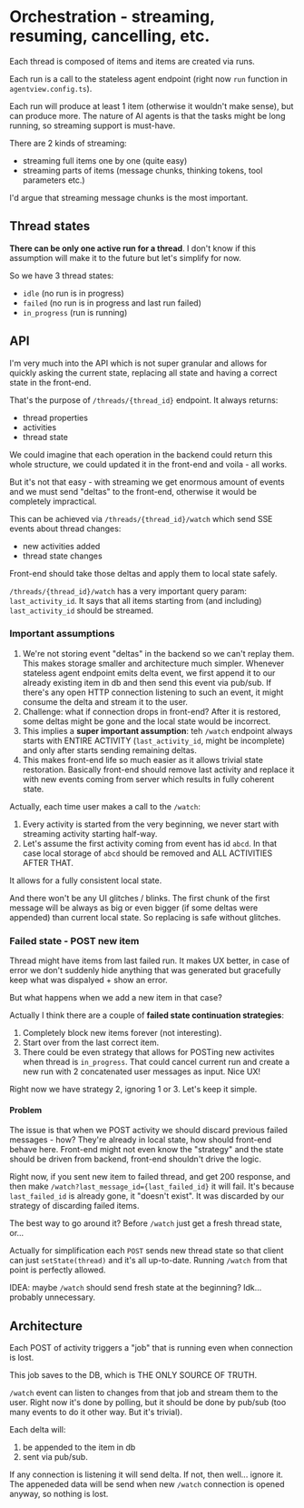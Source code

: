# Orchestration - streaming, resuming, cancelling, etc.

Each thread is composed of items and items are created via runs.

Each run is a call to the stateless agent endpoint (right now `run` function in `agentview.config.ts`).

Each run will produce at least 1 item (otherwise it wouldn't make sense), but can produce more. The nature of AI agents is that the tasks might be long running, so streaming support is must-have.

There are 2 kinds of streaming:
- streaming full items one by one (quite easy)
- streaming parts of items (message chunks, thinking tokens, tool parameters etc.)

I'd argue that streaming message chunks is the most important.

## Thread states

**There can be only one active run for a thread**. I don't know if this assumption will make it to the future but let's simplify for now.

So we have 3 thread states:
- `idle` (no run is in progress)
- `failed` (no run is in progress and last run failed)
- `in_progress` (run is running)


## API

I'm very much into the API which is not super granular and allows for quickly asking the current state, replacing all state and having a correct state in the front-end.

That's the purpose of `/threads/{thread_id}` endpoint. It always returns:
- thread properties
- activities
- thread state

We could imagine that each operation in the backend could return this whole structure, we could updated it in the front-end and voila - all works.

But it's not that easy - with streaming we get enormous amount of events and we must send "deltas" to the front-end, otherwise it would be completely impractical.

This can be achieved via `/threads/{thread_id}/watch` which send SSE events about thread changes:
- new activities added
- thread state changes

Front-end should take those deltas and apply them to local state safely.

`/threads/{thread_id}/watch` has a very important query param: `last_activity_id`. It says that all items starting from (and including) `last_activity_id` should be streamed.

### Important assumptions

1. We're not storing event "deltas" in the backend so we can't replay them. This makes storage smaller and architecture much simpler. Whenever stateless agent endpoint emits delta event, we first append it to our already existing item in db and then send this event via pub/sub. If there's any open HTTP connection listening to such an event, it might consume the delta and stream it to the user.
2. Challenge: what if connection drops in front-end? After it is restored, some deltas might be gone and the local state would be incorrect.
3. This implies a **super important assumption**: teh `/watch` endpoint always starts with ENTIRE ACTIVITY (`last_activity_id`, might be incomplete) and only after starts sending remaining deltas.
4. This makes front-end life so much easier as it allows trivial state restoration. Basically front-end should remove last activity and replace it with new events coming from server which results in fully coherent state.

Actually, each time user makes a call to the `/watch`:
1. Every activity is started from the very beginning, we never start with streaming activity starting half-way.
2. Let's assume the first activity coming from event has id `abcd`. In that case local storage of `abcd` should be removed and ALL ACTIVITIES AFTER THAT.

It allows for a fully consistent local state. 

And there won't be any UI glitches / blinks. The first chunk of the first message will be always as big or even bigger (if some deltas were appended) than current local state. So replacing is safe without glitches. 

### Failed state - POST new item

Thread might have items from last failed run. It makes UX better, in case of error we don't suddenly hide anything that was generated but gracefully keep what was dispalyed + show an error.

But what happens when we add a new item in that case?

Actually I think there are a couple of **failed state continuation strategies**:

1. Completely block new items forever (not interesting).
2. Start over from the last correct item. 
3. There could be even strategy that allows for POSTing new activites when thread is `in_progress`. That could cancel current run and create a new run with 2 concatenated user messages as input. Nice UX!

Right now we have strategy 2, ignoring 1 or 3. Let's keep it simple.

#### Problem

The issue is that when we POST activity we should discard previous failed messages - how? They're already in local state, how should front-end behave here. Front-end might not even know the "strategy" and the state should be driven from backend, front-end shouldn't drive the logic.

Right now, if you sent new item to failed thread, and get 200 response, and then make `/watch?last_message_id={last_failed_id}` it will fail. It's because `last_failed_id` is already gone, it "doesn't exist". It was discarded by our strategy of discarding failed items.

The best way to go around it? Before `/watch` just get a fresh thread state, or...

Actually for simplification each `POST` sends new thread state so that client can just `setState(thread)` and it's all up-to-date. Running `/watch` from that point is perfectly allowed. 

IDEA: maybe `/watch` should send fresh state at the beginning? Idk... probably unnecessary.


## Architecture

Each POST of activity triggers a "job" that is running even when connection is lost.

This job saves to the DB, which is THE ONLY SOURCE OF TRUTH.

`/watch` event can listen to changes from that job and stream them to the user. Right now it's done by polling, but it should be done by pub/sub (too many events to do it other way. But it's trivial).

Each delta will:
1. be appended to the item in db
2. sent via pub/sub.

If any connection is listening it will send delta. If not, then well... ignore it. The appeneded data will be send when new `/watch` connection is opened anyway, so nothing is lost.

